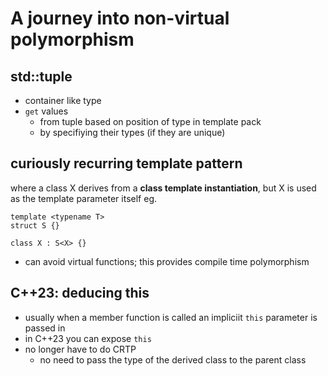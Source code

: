 # A journey into non-virtual polymorphism

## std::tuple
- container like type
- `get` values
    - from tuple based on position of type in template pack
    - by specifiying their types (if they are unique)

## curiously recurring template pattern
where a class X derives from a **class template instantiation**, but X is used
as the template parameter itself
eg. 
```
template <typename T>
struct S {}

class X : S<X> {}
```

- can avoid virtual functions; this provides compile time polymorphism

## C++23: deducing this
- usually when a member function is called an impliciit `this` parameter is passed
in
- in C++23 you can expose `this`
- no longer have to do CRTP
    - no need to pass the type of the derived class to the parent class

